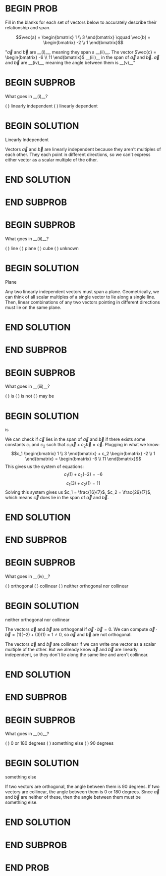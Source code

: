 # BEGIN PROB

Fill in the blanks for each set of vectors below to accurately describe their relationship and span.

$$\vec{a} = \begin{bmatrix} 1 \\ 3 \end{bmatrix} \qquad \vec{b} = \begin{bmatrix} -2 \\ 1 \end{bmatrix}$$

"$\vec{a}$ and $\vec{b}$ are \_\_(i)\_\_, meaning they span a \_\_(ii)\_\_. The vector  $\vec{c} = \begin{bmatrix} -6 \\ 11 \end{bmatrix}$  \_\_(iii)\_\_ in the span of $\vec{a}$ and $\vec{b}$. $\vec{a}$ and $\vec{b}$ are  \_\_(iv)\_\_, meaning the angle between them is  \_\_(v)\_\_"

# BEGIN SUBPROB

What goes in \_\_(i)\_\_?

( ) linearly independent
( ) linearly dependent

# BEGIN SOLUTION

Linearly Independent

Vectors $\vec{a}$ and $\vec{b}$ are linearly independent because they aren't multiples of each other. They each point in different directions, so we can't express either vector as a scalar multiple of the other.

# END SOLUTION

# END SUBPROB

# BEGIN SUBPROB

What goes in \_\_(ii)\_\_?

( ) line
( ) plane
( ) cube
( ) unknown

# BEGIN SOLUTION

Plane

Any two linearly independent vectors must span a plane. Geometrically, we can think of all scalar multiples of a single vector to lie along a single line. Then, linear combinations of any two vectors pointing in different directions must lie on the same plane.

# END SOLUTION

# END SUBPROB

# BEGIN SUBPROB

What goes in \_\_(iii)\_\_?

( ) is
( ) is not
( ) may be

# BEGIN SOLUTION

is

We can check if $\vec{c}$ lies in the span of $\vec{a}$ and $\vec{b}$ if there exists some constants $c_1$ and $c_2$ such that $c_1 \vec{a} + c_2 \vec{b} = \vec{c}$. Plugging in what we know: $$c_1 \begin{bmatrix} 1 \\ 3 \end{bmatrix} + c_2 \begin{bmatrix} -2 \\ 1 \end{bmatrix} = \begin{bmatrix} -6 \\ 11 \end{bmatrix}$$ 
This gives us the system of equations:
$$c_1 (1) + c_2 (-2) = -6$$ 
$$c_1 (3) + c_2 (1) = 11$$
Solving this system gives us $c_1 = \frac{16}{7}$, $c_2 = \frac{29}{7}$, which means $\vec{c}$ does lie in the span of $\vec{a}$ and $\vec{b}$.

# END SOLUTION

# END SUBPROB

# BEGIN SUBPROB

What goes in \_\_(iv)\_\_?

( ) orthogonal
( ) collinear
( ) neither orthogonal nor collinear

# BEGIN SOLUTION

neither orthogonal nor collinear

The vectors $\vec{a}$ and $\vec{b}$ are orthogonal if $\vec{a} \cdot \vec{b} = 0$. We can compute $\vec{a} \cdot \vec{b} = (1)(-2) + (3)(1) = 1 \neq 0$, so $\vec{a}$ and $\vec{b}$ are not orthogonal.

The vectors $\vec{a}$ and $\vec{b}$ are collinear if we can write one vector as a scalar multiple of the other. But we already know $\vec{a}$ and $\vec{b}$ are linearly independent, so they don't lie along the same line and aren't collinear.

# END SOLUTION

# END SUBPROB

# BEGIN SUBPROB

What goes in \_\_(v)\_\_?

( ) 0 or 180 degrees
( ) something else
( ) 90 degrees

# BEGIN SOLUTION

something else

If two vectors are orthogonal, the angle between them is 90 degrees. If two vectors are collinear, the angle between them is 0 or 180 degrees. Since $\vec{a}$ and $\vec{b}$ are neither of these, then the angle between them must be something else.

# END SOLUTION

# END SUBPROB

# END PROB